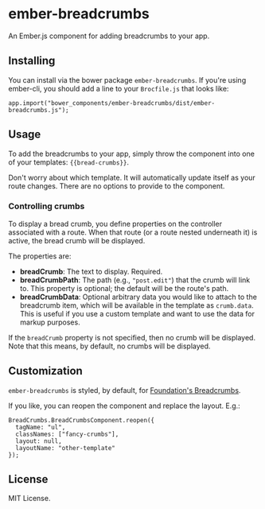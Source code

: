 ember-breadcrumbs
=================

An Ember.js component for adding breadcrumbs to your app.

## Installing

You can install via the bower package `ember-breadcrumbs`. If you're using
ember-cli, you should add a line to your `Brocfile.js` that looks like:

```
app.import("bower_components/ember-breadcrumbs/dist/ember-breadcrumbs.js");
```

## Usage

To add the breadcrumbs to your app, simply throw the component into one of your
templates: `{{bread-crumbs}}`.

Don't worry about which template. It will automatically update itself as your
route changes. There are no options to provide to the component.

### Controlling crumbs

To display a bread crumb, you define properties on the controller associated
with a route. When that route (or a route nested underneath it) is active, the
bread crumb will be displayed.

The properties are:
- **breadCrumb**: The text to display. Required.
- **breadCrumbPath**: The path (e.g., `"post.edit"`) that the crumb will link
  to. This property is optional; the default will be the route's path.
- **breadCrumbData**: Optional arbitrary data you would like to attach to the
  breadcrumb item, which will be available in the template as `crumb.data`. This
  is useful if you use a custom template and want to use the data for markup
  purposes.

If the `breadCrumb` property is not specified, then no crumb will be displayed.
Note that this means, by default, no crumbs will be displayed.

## Customization

`ember-breadcrumbs` is styled, by default, for
[Foundation's Breadcrumbs](http://foundation.zurb.com/docs/components/breadcrumbs.html).

If you like, you can reopen the component and replace the layout. E.g.:

```
BreadCrumbs.BreadCrumbsComponent.reopen({
  tagName: "ul",
  classNames: ["fancy-crumbs"],
  layout: null,
  layoutName: "other-template"
});
```

## License

MIT License.
